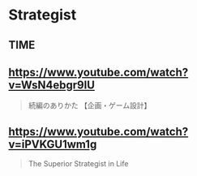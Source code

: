 # Strategist

## TIME

## https://www.youtube.com/watch?v=WsN4ebgr9lU

> 続編のありかた 【企画・ゲーム設計】

## https://www.youtube.com/watch?v=iPVKGU1wm1g

>  The Superior Strategist in Life 
